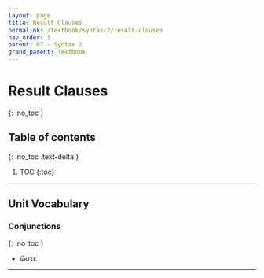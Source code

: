 ```yaml
---
layout: page
title: Result Clauses
permalink: /textbook/syntax-2/result-clauses
nav_order: 1
parent: 07 - Syntax 2
grand_parent: Textbook
---
```


# Result Clauses
{: .no_toc }

## Table of contents
{: .no_toc .text-delta }

1. TOC
{:toc}

***

## Unit Vocabulary

### Conjunctions
{: .no_toc }

* ὥστε

***
